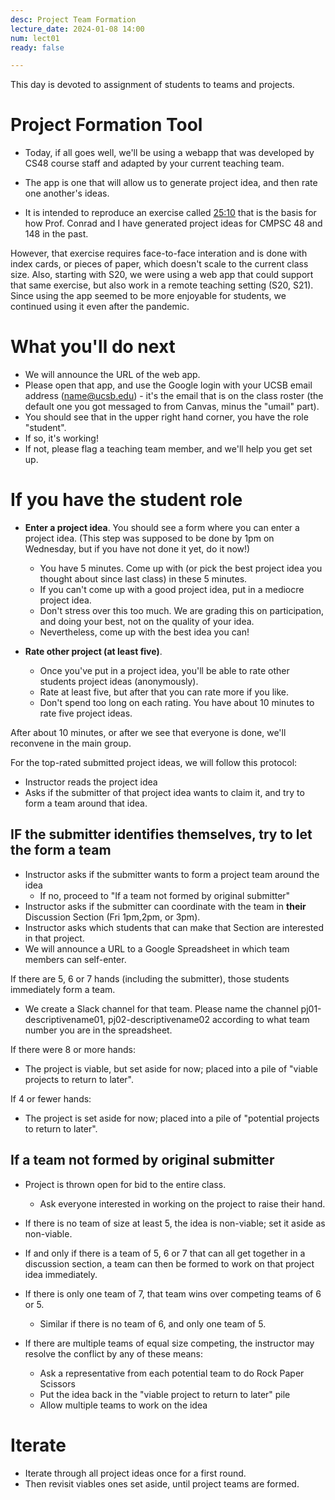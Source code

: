 ```yaml
---
desc: Project Team Formation
lecture_date: 2024-01-08 14:00
num: lect01
ready: false

---
```



This day is devoted to assignment of students to teams and projects.

# Project Formation Tool 

* Today, if all goes well, we'll be using a webapp that was developed by CS48 course staff and adapted by your current teaching team.

* The app is one that will allow us to generate project idea, and then rate one another's ideas.
* It is intended to reproduce an exercise called [25:10](http://www.liberatingstructures.com/12-2510-crowd-sourcing/)
  that is the basis for how Prof. Conrad and I have generated project ideas for CMPSC 48 and 148 in the past.

However, that exercise requires face-to-face interation and is done with index cards, or pieces of paper, which doesn't scale to the current class size. Also, starting with S20, we were using a web app that could support that same exercise, but also work in a remote teaching setting (S20, S21). Since using the app seemed to be more enjoyable for students, we continued using it even after the pandemic.    

# What you'll do next

* We will announce the URL of the web app.
* Please open that app, and use the Google login with your UCSB email address (name@ucsb.edu) - it's the email that is on the class roster (the default one you got messaged to from Canvas, minus the "umail" part).
* You should see that in the upper right hand corner, you have the role "student".
* If so, it's working!
* If not, please flag a teaching team member, and we'll help you get set up. 

# If you have the student role

* **Enter a project idea**. You should see a form where you can enter a project idea. 
  (This step was supposed to be done by 1pm on Wednesday, but if you have not done it yet, do it now!)
  * You have 5 minutes.  Come up with (or pick the best project idea you thought about since last class) in these 5 minutes.
  * If you can't come up with a good project idea, put in a mediocre project idea.
  * Don't stress over this too much.  We are grading this on participation, and doing your best, not on 
    the quality of your idea.
  * Nevertheless, come up with the best idea you can! 

* **Rate other project (at least five)**.
  * Once you've put in a project idea, you'll be able to rate other students project ideas (anonymously).
  * Rate at least five, but after that you can rate more if you like.
  * Don't spend too long on each rating.  You have about 10 minutes to rate five project ideas.

After about 10 minutes, or after we see that everyone is done, we'll reconvene in the main group. 

For the top-rated submitted project ideas, we will follow this protocol:

* Instructor reads the project idea
* Asks if the submitter of that project idea wants to claim it, and try to form a team around that idea.

## IF the submitter identifies themselves, try to let the form a team

* Instructor asks if the submitter wants to form a project team around the idea
   * If no, proceed to "If a team not formed by original submitter"
* Instructor asks if the submitter can coordinate with the team in **their** Discussion Section (Fri 1pm,2pm, or 3pm).
* Instructor asks which students that can make that Section are interested in that project.
* We will announce a URL to a Google Spreadsheet in which team members can self-enter.

If there are 5, 6 or 7 hands (including the submitter), those students immediately form a team. 
* We create a Slack channel for that team. Please name the channel pj01-descriptivename01, pj02-descriptivename02 according to what team number you are in the spreadsheet.     

If there were 8 or more hands:
* The project is viable, but set aside for now; placed into a pile of "viable projects to return to later".

If 4 or fewer hands:
* The project is set aside for now; placed into a pile of "potential projects to return to later".

## If a team not formed by original submitter

* Project is thrown open for bid to the entire class.
   * Ask everyone interested in working on the project to raise their hand.

* If there is no team of size at least 5, the idea is non-viable; set it aside as non-viable.

* If and only if there is a team of 5, 6 or 7  that can all get together in a discussion section, a team can then be formed to work on that project idea immediately.

* If there is only one team of 7, that team wins over competing teams of 6 or 5.
   * Similar if there is no team of 6, and only one team of 5.
* If there are multiple teams of equal size competing, the instructor may resolve the conflict by any of these means:
   * Ask a representative from each potential team to do Rock Paper Scissors 
   * Put the idea back in the "viable project to return to later" pile
   * Allow multiple teams to work on the idea
   
# Iterate 

* Iterate through all project ideas once for a first round.
* Then revisit viables ones set aside, until project teams are formed.


